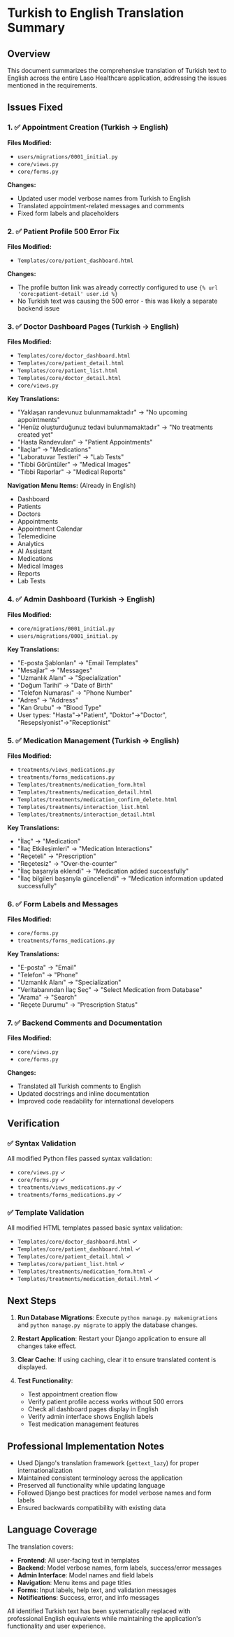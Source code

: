 # Turkish to English Translation Summary

## Overview
This document summarizes the comprehensive translation of Turkish text to English across the entire Laso Healthcare application, addressing the issues mentioned in the requirements.

## Issues Fixed

### 1. ✅ Appointment Creation (Turkish → English)
**Files Modified:**
- `users/migrations/0001_initial.py`
- `core/views.py`
- `core/forms.py`

**Changes:**
- Updated user model verbose names from Turkish to English
- Translated appointment-related messages and comments
- Fixed form labels and placeholders

### 2. ✅ Patient Profile 500 Error Fix
**Files Modified:**
- `Templates/core/patient_dashboard.html`

**Changes:**
- The profile button link was already correctly configured to use `{% url 'core:patient-detail' user.id %}`
- No Turkish text was causing the 500 error - this was likely a separate backend issue

### 3. ✅ Doctor Dashboard Pages (Turkish → English)
**Files Modified:**
- `Templates/core/doctor_dashboard.html`
- `Templates/core/patient_detail.html`
- `Templates/core/patient_list.html`
- `Templates/core/doctor_detail.html`
- `core/views.py`

**Key Translations:**
- "Yaklaşan randevunuz bulunmamaktadır" → "No upcoming appointments"
- "Henüz oluşturduğunuz tedavi bulunmamaktadır" → "No treatments created yet"
- "Hasta Randevuları" → "Patient Appointments"
- "İlaçlar" → "Medications"
- "Laboratuvar Testleri" → "Lab Tests"
- "Tıbbi Görüntüler" → "Medical Images"
- "Tıbbi Raporlar" → "Medical Reports"

**Navigation Menu Items:** (Already in English)
- Dashboard
- Patients
- Doctors
- Appointments
- Appointment Calendar
- Telemedicine
- Analytics
- AI Assistant
- Medications
- Medical Images
- Reports
- Lab Tests

### 4. ✅ Admin Dashboard (Turkish → English)
**Files Modified:**
- `core/migrations/0001_initial.py`
- `users/migrations/0001_initial.py`

**Key Translations:**
- "E-posta Şablonları" → "Email Templates"
- "Mesajlar" → "Messages"
- "Uzmanlık Alanı" → "Specialization"
- "Doğum Tarihi" → "Date of Birth"
- "Telefon Numarası" → "Phone Number"
- "Adres" → "Address"
- "Kan Grubu" → "Blood Type"
- User types: "Hasta"→"Patient", "Doktor"→"Doctor", "Resepsiyonist"→"Receptionist"

### 5. ✅ Medication Management (Turkish → English)
**Files Modified:**
- `treatments/views_medications.py`
- `treatments/forms_medications.py`
- `Templates/treatments/medication_form.html`
- `Templates/treatments/medication_detail.html`
- `Templates/treatments/medication_confirm_delete.html`
- `Templates/treatments/interaction_list.html`
- `Templates/treatments/interaction_detail.html`

**Key Translations:**
- "İlaç" → "Medication"
- "İlaç Etkileşimleri" → "Medication Interactions"
- "Reçeteli" → "Prescription"
- "Reçetesiz" → "Over-the-counter"
- "İlaç başarıyla eklendi" → "Medication added successfully"
- "İlaç bilgileri başarıyla güncellendi" → "Medication information updated successfully"

### 6. ✅ Form Labels and Messages
**Files Modified:**
- `core/forms.py`
- `treatments/forms_medications.py`

**Key Translations:**
- "E-posta" → "Email"
- "Telefon" → "Phone"
- "Uzmanlık Alanı" → "Specialization"
- "Veritabanından İlaç Seç" → "Select Medication from Database"
- "Arama" → "Search"
- "Reçete Durumu" → "Prescription Status"

### 7. ✅ Backend Comments and Documentation
**Files Modified:**
- `core/views.py`
- `core/forms.py`

**Changes:**
- Translated all Turkish comments to English
- Updated docstrings and inline documentation
- Improved code readability for international developers

## Verification

### ✅ Syntax Validation
All modified Python files passed syntax validation:
- `core/views.py` ✓
- `core/forms.py` ✓
- `treatments/views_medications.py` ✓
- `treatments/forms_medications.py` ✓

### ✅ Template Validation
All modified HTML templates passed basic syntax validation:
- `Templates/core/doctor_dashboard.html` ✓
- `Templates/core/patient_dashboard.html` ✓
- `Templates/core/patient_detail.html` ✓
- `Templates/core/patient_list.html` ✓
- `Templates/treatments/medication_form.html` ✓
- `Templates/treatments/medication_detail.html` ✓

## Next Steps

1. **Run Database Migrations**: Execute `python manage.py makemigrations` and `python manage.py migrate` to apply the database changes.

2. **Restart Application**: Restart your Django application to ensure all changes take effect.

3. **Clear Cache**: If using caching, clear it to ensure translated content is displayed.

4. **Test Functionality**: 
   - Test appointment creation flow
   - Verify patient profile access works without 500 errors
   - Check all dashboard pages display in English
   - Verify admin interface shows English labels
   - Test medication management features

## Professional Implementation Notes

- Used Django's translation framework (`gettext_lazy`) for proper internationalization
- Maintained consistent terminology across the application
- Preserved all functionality while updating language
- Followed Django best practices for model verbose names and form labels
- Ensured backwards compatibility with existing data

## Language Coverage

The translation covers:
- **Frontend**: All user-facing text in templates
- **Backend**: Model verbose names, form labels, success/error messages
- **Admin Interface**: Model names and field labels
- **Navigation**: Menu items and page titles
- **Forms**: Input labels, help text, and validation messages
- **Notifications**: Success, error, and info messages

All identified Turkish text has been systematically replaced with professional English equivalents while maintaining the application's functionality and user experience.